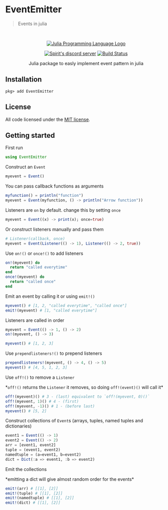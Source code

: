 # EventEmitter
> Events in julia

<div align="center">
  <br />
  <p>
    <a href="https://julialang.org/"><img src="https://upload.wikimedia.org/wikipedia/commons/thumb/1/1f/Julia_Programming_Language_Logo.svg/320px-Julia_Programming_Language_Logo.svg.png" alt="Julia Programming Language Logo" /></a>
  </p>
  <p>
    <a href="https://discord.gg/fsgRUpK"><img src="https://img.shields.io/discord/726050330068123679?color=000000&logo=discord&logoColor=white" alt="Spirit's discord server" /></a>
    <a target="_blank" href="https://github.com/8bou3/EventEmitter.jl/actions/workflows/CI.yml?query=branch%3Amain"><img src="https://github.com/8bou3/EventEmitter.jl/actions/workflows/CI.yml/badge.svg?branch=main" alt="Build Status" /></a>
  </p>
  Julia package to easly implement event pattern in julia
</div>

## Installation

```console
pkg> add EventEmitter
```

## License

All code licensed under the [MIT license][license].

<!-- Markdown link & img dfn's -->
[discord-url]: https://discord.gg/fsgRUpK
[license]: LICENSE
[example.env]: example.env

## Getting started
First run
```julia
using EventEmitter
```
Construct an `Event`
```julia
myevent = Event()
```
You can pass callback functions as arguments
```julia
myfunction() = println("function")
myevent = Event(myfunction, () -> println("Arrow function"))
```
Listeners are `on` by default. change this by setting `once`
```julia
myevent = Event((x) -> print(x); once=true)
```
Or construct listeners manually and pass them
```julia
# Listener(callback, once)
myevent = Event(Listener(() -> 1), Listener(() -> 2, true))
```
Use `on!()` or `once!()` to add listeners
```julia
on!(myevent) do
  return "called everytime"
end
once!(myevent) do
  return "called once"
end
```
Emit an event by calling it or using `emit!()`
```julia
myevent() # [1, 2, "called everytime", "called once"]
emit!(myevent) # [1, "called everytime"]
```
Listeners are called in order
```julia
myevent = Event(() -> 1, () -> 2)
on!(myevent, () -> 3)

myevent() # [1, 2, 3]
```
Use `prependlisteners!()` to prepend listeners
```julia
prependlisteners!(myevent, () -> 4, () -> 5)
myevent() # [4, 5, 1, 2, 3]
```
Use `off!()` to remove a `Listener`

\*`off!()` returns the `Listener` it removes, so doing `off!(event)()` will call it\*
```julia
off!(myevent)() # 3 - (last) equivalent to `off!(myevent, 0)()`
off!(myevent, 1)() # 4 - (first)
off!(myevent, -1)() # 1 - (before last)
myevent() # [5, 2]
```
Construct collections of `Event`s (arrays, tuples, named tuples and dictionaries)
```julia
event1 = Event(() -> 1)
event2 = Event(() -> 2)
arr = [event1, event2]
tuple = (event1, event2)
namedtuple = (a=event1, b=event2)
dict = Dict(:a => event1, :b => event2)
```
Emit the collections

\*emitting a dict will give almost random order for the events\*
```julia
emit!(arr) # [[1], [2]]
emit!(tuple) # [[1], [2]]
emit!(namedtuple) # [[1], [2]]
emit!(dict) # [[1], [2]]
```
